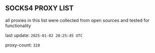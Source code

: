 ## SOCKS4 PROXY LIST

all proxies in this list were collected from open sources and tested for functionality

last update: `2025-01-02 20:25:45 UTC`

proxy-count: `328`
